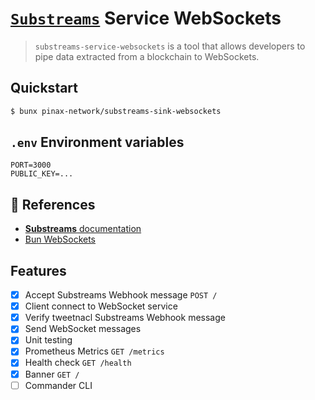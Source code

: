 # [`Substreams`](https://substreams.streamingfast.io/) Service WebSockets

> `substreams-service-websockets` is a tool that allows developers to pipe data extracted from a blockchain to WebSockets.

## Quickstart

```bash
$ bunx pinax-network/substreams-sink-websockets
```

## `.env` Environment variables

```env
PORT=3000
PUBLIC_KEY=...
```

## 📖 References

- [**Substreams** documentation](https://substreams.streamingfast.io/)
- [Bun WebSockets](https://bun.sh/docs/api/websockets)

## Features

- [x] Accept Substreams Webhook message `POST /`
- [x] Client connect to WebSocket service
- [x] Verify tweetnacl Substreams Webhook message
- [x] Send WebSocket messages
- [x] Unit testing
- [x] Prometheus Metrics `GET /metrics`
- [x] Health check `GET /health`
- [x] Banner `GET /`
- [ ] Commander CLI
